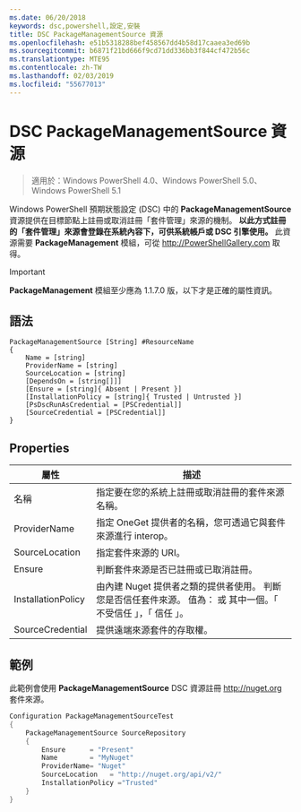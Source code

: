 ```yaml
---
ms.date: 06/20/2018
keywords: dsc,powershell,設定,安裝
title: DSC PackageManagementSource 資源
ms.openlocfilehash: e51b5318288bef458567dd4b58d17caaea3ed69b
ms.sourcegitcommit: b6871f21bd666f9cd71dd336bb3f844cf472b56c
ms.translationtype: MTE95
ms.contentlocale: zh-TW
ms.lasthandoff: 02/03/2019
ms.locfileid: "55677013"
---
```

# <a name="dsc-packagemanagementsource-resource"></a>DSC PackageManagementSource 資源

> 適用於：Windows PowerShell 4.0、Windows PowerShell 5.0、Windows PowerShell 5.1

Windows PowerShell 預期狀態設定 (DSC) 中的 **PackageManagementSource** 資源提供在目標節點上註冊或取消註冊「套件管理」來源的機制。 **以此方式註冊的「套件管理」來源會登錄在系統內容下，可供系統帳戶或 DSC 引擎使用。** 此資源需要 **PackageManagement** 模組，可從 http://PowerShellGallery.com 取得。

> [!IMPORTANT]
> **PackageManagement** 模組至少應為 1.1.7.0 版，以下才是正確的屬性資訊。

## <a name="syntax"></a>語法

```
PackageManagementSource [String] #ResourceName
{
    Name = [string]
    ProviderName = [string]
    SourceLocation = [string]
    [DependsOn = [string[]]]
    [Ensure = [string]{ Absent | Present }]
    [InstallationPolicy = [string]{ Trusted | Untrusted }]
    [PsDscRunAsCredential = [PSCredential]]
    [SourceCredential = [PSCredential]]
}
```

## <a name="properties"></a>Properties

|  屬性  |  描述   |
|---|---|
| 名稱| 指定要在您的系統上註冊或取消註冊的套件來源名稱。|
| ProviderName| 指定 OneGet 提供者的名稱，您可透過它與套件來源進行 interop。|
| SourceLocation| 指定套件來源的 URI。|
| Ensure| 判斷套件來源是否已註冊或已取消註冊。|
| InstallationPolicy| 由內建 Nuget 提供者之類的提供者使用。 判斷您是否信任套件來源。 值為： 或  其中一個。「 不受信任 」，「 信任 」。|
| SourceCredential| 提供遠端來源套件的存取權。|

## <a name="example"></a>範例

此範例會使用 **PackageManagementSource** DSC 資源註冊 http://nuget.org 套件來源。

```powershell
Configuration PackageManagementSourceTest
{
    PackageManagementSource SourceRepository
    {
        Ensure      = "Present"
        Name        = "MyNuget"
        ProviderName= "Nuget"
        SourceLocation   = "http://nuget.org/api/v2/"
        InstallationPolicy ="Trusted"
    }
}
```
